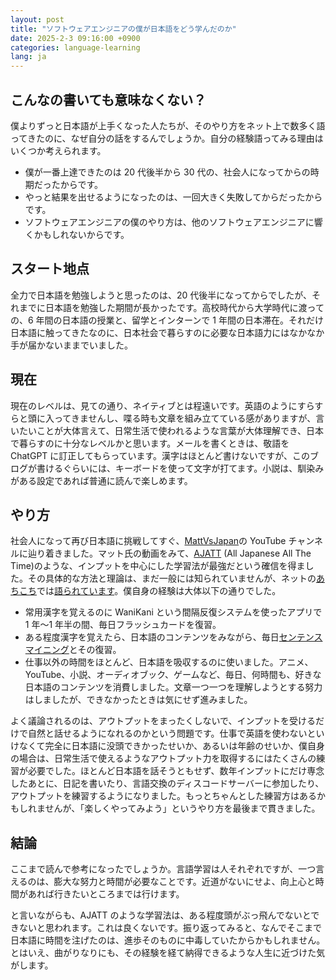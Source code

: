 ```yaml
---
layout: post
title: "ソフトウェアエンジニアの僕が日本語をどう学んだのか"
date: 2025-2-3 09:16:00 +0900
categories: language-learning
lang: ja
---
```


## こんなの書いても意味なくない？

僕よりずっと日本語が上手くなった人たちが、そのやり方をネット上で数多く語ってきたのに、なぜ自分の話をするんでしょうか。自分の経験語ってみる理由はいくつか考えられます。

- 僕が一番上達できたのは 20 代後半から 30 代の、社会人になってからの時期だったからです。
- やっと結果を出せるようになったのは、一回大きく失敗してからだったからです。
- ソフトウェアエンジニアの僕のやり方は、他のソフトウェアエンジニアに響くかもしれないからです。

## スタート地点

全力で日本語を勉強しようと思ったのは、20 代後半になってからでしたが、それまでに日本語を勉強した期間が長かったです。高校時代から大学時代に渡っての、6 年間の日本語の授業と、留学とインターンで 1 年間の日本滞在。それだけ日本語に触ってきたなのに、日本社会で暮らすのに必要な日本語力にはなかなか手が届かないままでいました。

## 現在

現在のレベルは、見ての通り、ネイティブとは程遠いです。英語のようにすらすらと頭に入ってきませんし、喋る時も文章を組み立てている感がありますが、言いたいことが大体言えて、日常生活で使われるような言葉が大体理解でき、日本で暮らすのに十分なレベルかと思います。メールを書くときは、敬語を ChatGPT に訂正してもらっています。漢字はほとんど書けないですが、このブログが書けるぐらいには、キーボードを使って文字が打てます。小説は、馴染みがある設定であれば普通に読んで楽しめます。

## やり方

社会人になって再び日本語に挑戦してすぐ、[MattVsJapan](https://www.youtube.com/@mattvsjapan)の YouTube チャンネルに辿り着きました。マット氏の動画をみて、[AJATT](https://tatsumoto-ren.github.io/blog/whats-ajatt.html) (All Japanese All The Time)のような、インプットを中心にした学習法が最強だという確信を得ました。その具体的な方法と理論は、まだ一般には知られていませんが、ネットの[あちこち](https://www.youtube.com/watch?v=dDBQLGFnq2Q)では[語られています](https://www.youtube.com/watch?v=__GKBw7NmH0)。僕自身の経験は大体以下の通りでした。

- 常用漢字を覚えるのに WaniKani という間隔反復システムを使ったアプリで 1 年〜1 年半の間、毎日フラッシュカードを復習。
- ある程度漢字を覚えたら、日本語のコンテンツをみながら、毎日[センテンスマイニング](https://medium.com/@yasuhito/anki-8a180855281a)とその復習。
- 仕事以外の時間をほとんど、日本語を吸収するのに使いました。アニメ、YouTube、小説、オーディオブック、ゲームなど、毎日、何時間も、好きな日本語のコンテンツを消費しました。文章一つ一つを理解しようとする努力はしましたが、できなかったときは気にせず進みました。

よく議論されるのは、アウトプットをまったくしないで、インプットを受けるだけで自然と話せるようになれるのかという問題です。仕事で英語を使わないといけなくて完全に日本語に没頭できかったせいか、あるいは年齢のせいか、僕自身の場合は、日常生活で使えるようなアウトプット力を取得するにはたくさんの練習が必要でした。ほとんど日本語を話そうともせず、数年インプットにだけ専念したあとに、日記を書いたり、言語交換のディスコードサーバーに参加したり、アウトプットを練習するようになりました。もっとちゃんとした練習方はあるかもしれませんが、「楽しくやってみよう」というやり方を最後まで貫きました。

## 結論

ここまで読んで参考になったでしょうか。言語学習は人それぞれですが、一つ言えるのは、膨大な努力と時間が必要なことです。近道がないにせよ、向上心と時間があれば行きたいところまでは行けます。

と言いながらも、AJATT のような学習法は、ある程度頭がぶっ飛んでないとできないと思われます。これは良くないです。振り返ってみると、なんでそこまで日本語に時間を注げたのは、進歩そのものに中毒していたからかもしれません。とはいえ、曲がりなりにも、その経験を経て納得できるような人生に近づけた気がします。
